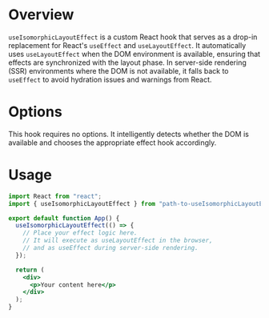 # Overview

`useIsomorphicLayoutEffect` is a custom React hook that serves as a drop-in replacement for React's `useEffect` and `useLayoutEffect`. It automatically uses `useLayoutEffect` when the DOM environment is available, ensuring that effects are synchronized with the layout phase. In server-side rendering (SSR) environments where the DOM is not available, it falls back to `useEffect` to avoid hydration issues and warnings from React.

# Options

This hook requires no options. It intelligently detects whether the DOM is available and chooses the appropriate effect hook accordingly.

# Usage

```jsx
import React from "react";
import { useIsomorphicLayoutEffect } from "path-to-useIsomorphicLayoutEffect-hook";

export default function App() {
  useIsomorphicLayoutEffect(() => {
    // Place your effect logic here.
    // It will execute as useLayoutEffect in the browser,
    // and as useEffect during server-side rendering.
  });

  return (
    <div>
      <p>Your content here</p>
    </div>
  );
}
```
